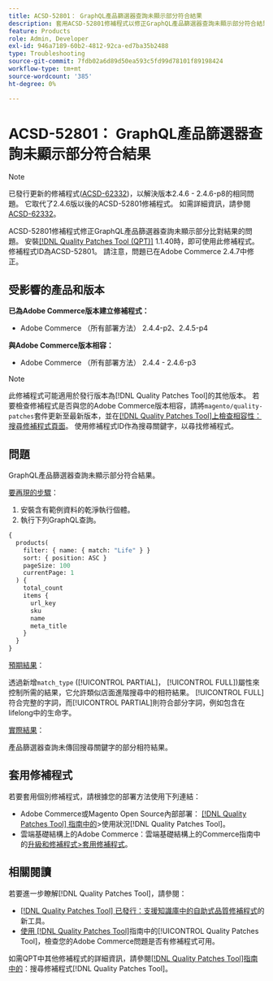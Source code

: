 ```yaml
---
title: ACSD-52801： GraphQL產品篩選器查詢未顯示部分符合結果
description: 套用ACSD-52801修補程式以修正GraphQL產品篩選器查詢未顯示部分符合結果的Adobe Commerce問題。
feature: Products
role: Admin, Developer
exl-id: 946a7189-60b2-4812-92ca-ed7ba35b2488
type: Troubleshooting
source-git-commit: 7fdb02a6d89d50ea593c5fd99d78101f89198424
workflow-type: tm+mt
source-wordcount: '385'
ht-degree: 0%

---
```


# ACSD-52801： GraphQL產品篩選器查詢未顯示部分符合結果

>[!NOTE]
>
>已發行更新的修補程式([ACSD-62332](/help/tools/quality-patches-tool/patches-available-in-qpt/v1-1-55/acsd-62332-product-listing-graphql-query-limit-plus-live-search-current-page.md))，以解決版本2.4.6 - 2.4.6-p8的相同問題。 它取代了2.4.6版以後的ACSD-52801修補程式。 如需詳細資訊，請參閱[ACSD-62332](/help/tools/quality-patches-tool/patches-available-in-qpt/v1-1-55/acsd-62332-product-listing-graphql-query-limit-plus-live-search-current-page.md)。

ACSD-52801修補程式修正GraphQL產品篩選器查詢未顯示部分比對結果的問題。 安裝[[!DNL Quality Patches Tool (QPT)]](https://experienceleague.adobe.com/zh-hant/docs/commerce-operations/tools/quality-patches-tool/quality-patches-tool-to-self-serve-quality-patches) 1.1.40時，即可使用此修補程式。 修補程式ID為ACSD-52801。 請注意，問題已在Adobe Commerce 2.4.7中修正。

## 受影響的產品和版本

**已為Adobe Commerce版本建立修補程式：**

* Adobe Commerce （所有部署方法） 2.4.4-p2、2.4.5-p4

**與Adobe Commerce版本相容：**

* Adobe Commerce （所有部署方法） 2.4.4 - 2.4.6-p3

>[!NOTE]
>
>此修補程式可能適用於發行版本為[!DNL Quality Patches Tool]的其他版本。 若要檢查修補程式是否與您的Adobe Commerce版本相容，請將`magento/quality-patches`套件更新至最新版本，並在[[!DNL Quality Patches Tool]上檢查相容性：搜尋修補程式頁面](https://experienceleague.adobe.com/tools/commerce-quality-patches/index.html?lang=zh-Hant)。 使用修補程式ID作為搜尋關鍵字，以尋找修補程式。

## 問題

GraphQL產品篩選器查詢未顯示部分符合結果。

<u>要再現的步驟</u>：

1. 安裝含有範例資料的乾淨執行個體。
1. 執行下列GraphQL查詢。

```GraphQL
{
  products(
    filter: { name: { match: "Life" } }
    sort: { position: ASC }
    pageSize: 100
    currentPage: 1
  ) {
    total_count
    items {
      url_key
      sku
      name
      meta_title
    }
  }
}
```

<u>預期結果</u>：

透過新增`match_type` ([!UICONTROL PARTIAL]， [!UICONTROL FULL])屬性來控制所需的結果，它允許類似店面進階搜尋中的相符結果。 [!UICONTROL FULL]符合完整的字詞，而[!UICONTROL PARTIAL]則符合部分字詞，例如包含在lifelong中的生命字。

<u>實際結果</u>：

產品篩選器查詢未傳回搜尋關鍵字的部分相符結果。

## 套用修補程式

若要套用個別修補程式，請根據您的部署方法使用下列連結：

* Adobe Commerce或Magento Open Source內部部署： [[!DNL Quality Patches Tool] 指南中的](/help/tools/quality-patches-tool/usage.md)>使用狀況[!DNL Quality Patches Tool]。
* 雲端基礎結構上的Adobe Commerce：雲端基礎結構上的Commerce指南中的[升級和修補程式>套用修補程式](https://experienceleague.adobe.com/docs/commerce-cloud-service/user-guide/develop/upgrade/apply-patches.html?lang=zh-Hant)。

## 相關閱讀

若要進一步瞭解[!DNL Quality Patches Tool]，請參閱：

* [[!DNL Quality Patches Tool] 已發行：支援知識庫中的自助式品質修補程式](https://experienceleague.adobe.com/zh-hant/docs/commerce-operations/tools/quality-patches-tool/quality-patches-tool-to-self-serve-quality-patches)的新工具。
* [使用 [!DNL Quality Patches Tool]](/help/tools/quality-patches-tool/patches-available-in-qpt/check-patch-for-magento-issue-with-magento-quality-patches.md)指南中的[!UICONTROL Quality Patches Tool]，檢查您的Adobe Commerce問題是否有修補程式可用。


如需QPT中其他修補程式的詳細資訊，請參閱[[!DNL Quality Patches Tool]指南中的](https://experienceleague.adobe.com/tools/commerce-quality-patches/index.html?lang=zh-Hant)：搜尋修補程式[!DNL Quality Patches Tool]。
